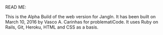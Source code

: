 READ ME:

This is the Alpha Build of the web version for JangIn.
It has been built on March 10, 2016 by Vasco A. Carinhas for problematiCode.
It uses Ruby on Rails, Git, Heroku, HTML and CSS as a basis.